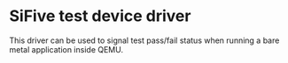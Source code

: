 # SiFive test device driver

This driver can be used to signal test pass/fail status when running a
bare metal application inside QEMU.
